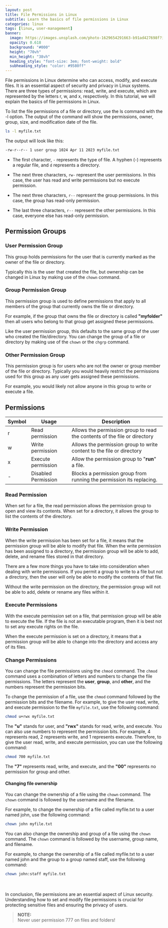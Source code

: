 ```yaml
---
layout: post
title: File Permissions in Linux
subtitle: Learn the basics of file permissions in Linux
categories: linux
tags: [linux, user-management]
banner:
  image: https://images.unsplash.com/photo-1629654291663-b91ad427698f?ixlib
  opacity: 0.618
  background: "#000"
  height: "70vh"
  min_height: "38vh"
  heading_style: "font-size: 3em; font-weight: bold"
  subheading_style: "color: #9580ff"
---
```


File permissions in Linux determine who can access, modify, and execute files. It is an essential aspect of security and privacy in Linux systems. There are three types of permissions: read, write, and execute, which are represented by the letters r, w, and x, respectively. In this tutorial, we will explain the basics of file permissions in Linux.

To list the file permissions of a file or directory, use the ls command with the -l option. The output of the command will show the permissions, owner, group, size, and modification date of the file.
```bash
ls -l myfile.txt
```
The output will look like this:
```bash
-rw-r--r-- 1 user group 1024 Apr 11 2023 myfile.txt
``` 
* The first character, ```-``` represents the type of file. A hyphen (-) represents a regular file, and ```d``` represents a directory.

* The next three characters, ```rw-``` represent the user permissions. In this case, the user has read and write permissions but no execute permission.

* The next three characters, ```r--``` represent the group permissions. In this case, the group has read-only permission.

* The last three characters, ```r--``` represent the other permissions. In this case, everyone else has read-only permission.





## Permission Groups
### User Permission Group
This group holds permissions for the user that is currently marked as the owner of the file or directory.

Typically this is the user that created the file, but ownership can be changed in Linux by making use of the ```chown``` command.


### Group Permission Group
This permission group is used to define permissions that apply to all members of the group that currently owns the file or directory.

For example, if the group that owns the file or directory is called **"myfolder"** then all users who belong to that group get assigned these permissions.

Like the user permission group, this defaults to the same group of the user who created the file/directory. You can change the group of a file or directory by making use of the ```chown``` or the ```chgrp``` command.

### Other Permission Group
This permission group is for users who are not the owner or group member of the file or directory. Typically you would heavily restrict the permissions used for this group as any user gets assigned these permissions.

For example, you would likely not allow anyone in this group to write or execute a file.


## Permissions

| Symbol | Usage | Description |
|--------|-------|-------------|
|   r	 | Read permission |	Allows the permission group to read the contents of the file or directory |
|   w	| Write permission   |	Allows the permission group to write content to the file or directory |
|   x	| Execute permission |	Allow the permission group to "**run**" a file. |
|   -	|  Disabled Permission|	Blocks a permission group from running the permission its replacing. |


### Read Permission
When set for a file, the read permission allows the permission group to open and view its contents. When set for a directory, it allows the group to list the contents of the directory.

### Write Permission
When the write permission has been set for a file, it means that the permission group will be able to modify that file. When the write permission has been assigned to a directory, the permission group will be able to add, delete, and rename files stored in that directory.

There are a few more things you have to take into consideration when dealing with write permissions. If you permit a group to write to a file but not a directory, then the user will only be able to modify the contents of that file.

Without the write permission on the directory, the permission group will not be able to add, delete or rename any files within it.

### Execute Permissions
With the execute permission set on a file, that permission group will be able to execute the file. If the file is not an executable program, then it is best not to set any execute rights on the file.

When the execute permission is set on a directory, it means that a permission group will be able to change into the directory and access any of its files.


### Change Permissions
You can change the file permissions using the ```chmod``` command. The ```chmod``` command uses a combination of letters and numbers to change the file permissions. The letters represent the **user**, **group**, and **other**, and the numbers represent the permission bits.

To change the permission of a file, use the ```chmod``` command followed by the permission bits and the filename. For example, to give the user read, write, and execute permission to the file ```myfile.txt```, use the following command:
```bash
chmod u+rwx myfile.txt
``` 

The **"u"** stands for user, and **"rwx"** stands for read, write, and execute. You can also use numbers to represent the permission bits. For example, 4 represents read, 2 represents write, and 1 represents execute. Therefore, to give the user read, write, and execute permission, you can use the following command:
```bash
chmod 700 myfile.txt
```
The **"7"** represents read, write, and execute, and the **"00"** represents no permission for group and other.


#### Changing file ownership
You can change the ownership of a file using the ```chown``` command. The ```chown``` command is followed by the username and the filename.

For example, to change the ownership of a file called myfile.txt to a user named john, use the following command:
```bash
chown john myfile.txt
```

You can also change the ownership and group of a file using the ```chown``` command. The ```chown``` command is followed by the username, group name, and filename.

For example, to change the ownership of a file called myfile.txt to a user named john and the group to a group named staff, use the following command:
```bash
chown john:staff myfile.txt
```
<br />
<br />
In conclusion, file permissions are an essential aspect of Linux security. Understanding how to set and modify file permissions is crucial for protecting sensitive files and ensuring the privacy of users.

> **NOTE:**<br />
> Never user permission 777 on files and folders!

